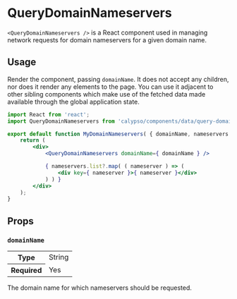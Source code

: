 # QueryDomainNameservers

`<QueryDomainNameservers />` is a React component used in managing network requests for domain nameservers for a given domain name.

## Usage

Render the component, passing `domainName`. It does not accept any children, nor does it render any elements to the page. You can use it adjacent to other sibling components which make use of the fetched data made available through the global application state.

```jsx
import React from 'react';
import QueryDomainNameservers from 'calypso/components/data/query-domain-nameservers';

export default function MyDomainNameservers( { domainName, nameservers } ) {
	return (
		<div>
			<QueryDomainNameservers domainName={ domainName } />

			{ nameservers.list?.map( ( nameserver ) => (
				<div key={ nameserver }>{ nameserver }</div>
			) ) }
		</div>
	);
}
```

## Props

### `domainName`

<table>
	<tr><th>Type</th><td>String</td></tr>
	<tr><th>Required</th><td>Yes</td></tr>
</table>

The domain name for which nameservers should be requested.
